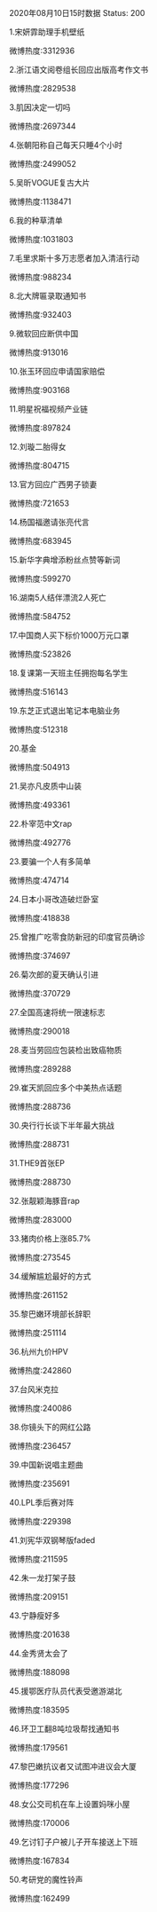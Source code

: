 2020年08月10日15时数据
Status: 200

1.宋妍霏助理手机壁纸

微博热度:3312936

2.浙江语文阅卷组长回应出版高考作文书

微博热度:2829538

3.肌因决定一切吗

微博热度:2697344

4.张朝阳称自己每天只睡4个小时

微博热度:2499052

5.吴昕VOGUE复古大片

微博热度:1138471

6.我的种草清单

微博热度:1031803

7.毛里求斯十多万志愿者加入清洁行动

微博热度:988234

8.北大牌匾录取通知书

微博热度:932403

9.微软回应断供中国

微博热度:913016

10.张玉环回应申请国家赔偿

微博热度:903168

11.明星祝福视频产业链

微博热度:897824

12.刘璇二胎得女

微博热度:804715

13.官方回应广西男子锁妻

微博热度:721653

14.杨国福邀请张亮代言

微博热度:683945

15.新华字典增添粉丝点赞等新词

微博热度:599270

16.湖南5人结伴漂流2人死亡

微博热度:584752

17.中国商人买下标价1000万元口罩

微博热度:523826

18.复课第一天班主任拥抱每名学生

微博热度:516143

19.东芝正式退出笔记本电脑业务

微博热度:512318

20.基金

微博热度:504913

21.吴亦凡皮质中山装

微博热度:493361

22.朴宰范中文rap

微博热度:492776

23.要骗一个人有多简单

微博热度:474714

24.日本小哥改造破烂卧室

微博热度:418838

25.曾推广吃零食防新冠的印度官员确诊

微博热度:374697

26.菊次郎的夏天确认引进

微博热度:370729

27.全国高速将统一限速标志

微博热度:290018

28.麦当劳回应包装检出致癌物质

微博热度:289288

29.崔天凯回应多个中美热点话题

微博热度:288736

30.央行行长谈下半年最大挑战

微博热度:288731

31.THE9首张EP

微博热度:288730

32.张靓颖海豚音rap

微博热度:283000

33.猪肉价格上涨85.7%

微博热度:273545

34.缓解尴尬最好的方式

微博热度:261152

35.黎巴嫩环境部长辞职

微博热度:251114

36.杭州九价HPV

微博热度:242860

37.台风米克拉

微博热度:240086

38.你镜头下的网红公路

微博热度:236457

39.中国新说唱主题曲

微博热度:235691

40.LPL季后赛对阵

微博热度:229398

41.刘宪华双钢琴版faded

微博热度:211595

42.朱一龙打架子鼓

微博热度:209151

43.宁静瘦好多

微博热度:201638

44.金秀贤太会了

微博热度:188098

45.援鄂医疗队员代表受邀游湖北

微博热度:183595

46.环卫工翻8吨垃圾帮找通知书

微博热度:179561

47.黎巴嫩抗议者又试图冲进议会大厦

微博热度:177296

48.女公交司机在车上设置妈咪小屋

微博热度:170006

49.乞讨钉子户被儿子开车接送上下班

微博热度:167834

50.考研党的魔性铃声

微博热度:162499

